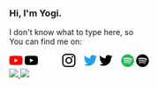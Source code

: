 ### Hi, I'm Yogi.

I don't know what to type here, so
<br/>
You can find me on:

<a href="https://youtube.com/channel/UCD1DL3FJCakV-_e6jVMstzA#gh-dark-mode-only" rel="nofollow">
  <img src="./img/youtube-dark.svg" alt="website" style="width: 24px;"height: 24px;"></a>
<a href="https://youtube.com/channel/UCD1DL3FJCakV-_e6jVMstzA#gh-light-mode-only" rel="nofollow">
  <img src="./img/youtube-light.svg" alt="website" style="width: 24px;"height: 24px;"></a>
&nbsp;&nbsp;
<a href="https://instagram.com/yogisntfound#gh-dark-mode-only" rel="nofollow">
  <img src="./img/instagram-dark.svg" alt="website" style="width: 24px;"height: 24px;"></a>
<a href="https://instagram.com/yogisntfound#gh-light-mode-only" rel="nofollow">
  <img src="./img/instagram-light.svg" alt="website" style="width: 24px;"height: 24px;"></a>
&nbsp;&nbsp;
<a href="https://twitter.com/yog1strash#gh-dark-mode-only" rel="nofollow">
  <img src="./img/twitter-dark.svg" alt="website" style="width: 24px;"height: 24px;"></a>
<a href="https://twitter.com/yog1strash#gh-light-mode-only" rel="nofollow">
  <img src="./img/twitter-light.svg" alt="website" style="width: 24px;"height: 24px;"></a>
&nbsp;&nbsp;
<a href="https://open.spotify.com/user/ol0hjvrny89ab9kd9imkqfdt0#gh-dark-mode-only" rel="nofollow">
  <img src="./img/spotify-dark.svg" alt="website" style="width: 23px;"height: 23px;"></a>
<a href="https://open.spotify.com/user/ol0hjvrny89ab9kd9imkqfdt0#gh-light-mode-only" rel="nofollow">
  <img src="./img/spotify-light.svg" alt="website" style="width: 23px;"height: 23px;"></a>
<br/>
<a href="https://discord.com/users/1149778605996523591#gh-light-mode-only" rel="nofollow">
  <img src="https://discord.c99.nl/widget/theme-5/1149778605996523591.png"\>
<a href="https://discord.com/users/1149778605996523591#gh-dark-mode-only" rel="nofollow">
  <img src="https://discord.c99.nl/widget/theme-1/1149778605996523591.png"\>
